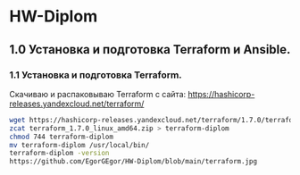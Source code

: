 # HW-Diplom
## 1.0 Установка и подготовка Terraform и Ansible.
### 1.1 Установка и подготовка Terraform.
Скачиваю и распаковываю Terraform с сайта: https://hashicorp-releases.yandexcloud.net/terraform/
```bash
wget https://hashicorp-releases.yandexcloud.net/terraform/1.7.0/terraform_1.7.0_linux_amd64.zip
zcat terraform_1.7.0_linux_amd64.zip > terraform-diplom
chmod 744 terraform-diplom
mv terraform-diplom /usr/local/bin/
terraform-diplom -version
https://github.com/EgorGEgor/HW-Diplom/blob/main/terraform.jpg


